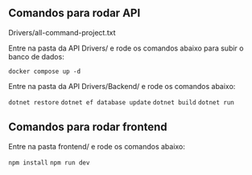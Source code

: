 ## Comandos para rodar API
Drivers/all-command-project.txt

Entre na pasta da API Drivers/ e rode os comandos abaixo para subir o banco de dados:

```docker compose up -d```

Entre na pasta da API Drivers/Backend/ e rode os comandos abaixo:

```dotnet restore```
```dotnet ef database update```
```dotnet build```
```dotnet run```

## Comandos para rodar frontend

Entre na pasta frontend/ e rode os comandos abaixo:

```npm install```
```npm run dev```
